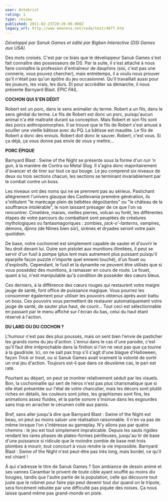 ```yaml
---
user: Antekrist
rating: 1
type: review
published: 2011-02-25T20:26:00.000Z
legacy_url: http://www.emunova.net/veda/test/4077.htm
---
```

_Développé par Sanuk Games et édité par Bigben Interactive (DSI Games aux USA)._  

  

Des mots croisés. C'est par ce biais que le développeur Sanuk Games s'est fait connaître des possesseurs de DS. Par la suite, il s'est attaché à nous faire connaître la profession d'entraîneur de dauphins (sisi, c'est pas une connerie, vous pouvez chercher), mais entretemps, il a voulu nous prouver qu'il n'était pas qu'un apôtre du jeu occasionnel. Qu'il travaillait aussi pour les joueurs, les vrais, les durs. Et pour accréditer sa démarche, il nous présente Barnyard Blast. _EPIC FAIL._  

  

**COCHON QUI S'EN DÉDIT**  

Robert est un porc, dans le sens animalier du terme. Robert a un fils, dans le sens génital du terme. Le fils de Robert est donc un porc, puisqu'aucun animal n'a été maltraité durant sa conception. Mais Robert et son fils sont des porcs anthropomorphes. Il se trouve que le fils de Robert s'est amusé à souiller une vieille bâtisse avec du PQ. La bâtisse est maudite. Le fils de Robert a donc des ennuis. Robert doit donc le sauver. Robert, c'est vous. Si ça déjà, ça vous donne pas envie de vous y mettre...  

  

**PORC ÉPIQUE**  

Barnyard Blast : Swine of the Night se présente sous la forme d'un _run 'n gun_, à la manière de Contra ou Metal Slug. Il s'agira donc majoritairement d'avancer et de tirer sur tout ce qui bouge. Le jeu comprend six niveaux de deux ou trois sections chacun, les sections se terminant invariablement par le combat contre un boss.  

Les niveaux ont des noms qui ne se prennent pas au sérieux. Pastichant allègrement l'univers glauque des Castlevania première génération, ils s'intitulent "le marécage plein de bébêtes dégoûtantes" ou "le château de la souffrance intolérable", le nom laissant présager de ce que l'on va rencontrer. Cimetière, marais, vieilles pierres, volcan ou forêt, les différentes étapes de votre parcours du combattant sont peuplées de créatures mythologiques ou fantasmagoriques : zombies, _jack-o'-lanterns_, vampires, démons, djinns (de Nîmes bien sûr), sirènes et dryades seront votre pain quotidien.  

De base, notre cochonnet est simplement capable de sauter et d'ouvrir le feu droit devant lui. Outre son pistolet aux munitions illimitées, il peut se servir d'un fusil à pompe (plus lent mais autrement plus puissant puisqu'il éparpille façon puzzle n'importe quel ennemi touché), d'un fouet ou d'explosifs. Cependant, le fusil et la dynamite ne peuvent être utilisés que si vous possédez des munitions, à ramasser en cours de route. Le fouet, quant à lui, n'est manipulable qu'à condition de posséder des cœurs bleus.  

Ces derniers, à la différence des cœurs rouges qui restaurent votre maigre jauge de santé, font office de puissance magique. Vous pourrez les consommer également pour utiliser les pouvoirs obtenus après avoir battu un boss. Ces pouvoirs vous permettent de restaurer automatiquement votre jauge de santé, de sauter plus haut, de courir... Tout ceci est sélectionnable en passant par le menu affiché sur l'écran du bas, celui du haut étant réservé à l'action.  

  

**DU LARD OU DU COCHON ?**  

L'humour n'est pas des plus poussés, mais on sent bien l'envie de pasticher les grands noms du jeu d'action. L'ennui dans le cas d'une parodie, c'est qu'il faut être irréprochable dans la finition si l'on ne veut pas que ça tourne à la gaudriole. Ici, on ne sait pas trop s'il s'agit d'une blague d'Halloween, façon _Trick or treat_, ou si Sanuk Games avait vraiment la volonté de sortir un vrai jeu d'action. Toujours est-il que dans ce deuxième cas, le pari est raté.  

Pourtant au départ, on peut se montrer relativement séduit par les visuels. Bon, la cochonnaille qui sert de héros n'est pas plus charismatique que si elle était présentée sur l'étal de votre charcutier, mais les décors sont plutôt riches en détails, les couleurs sont jolies, les graphismes sont fins, les animations assez fluides, et la partie sonore s'insinue dans les esgourdes sans trop en arracher le cérumen collé aux parois.  

Bref, sans aller jusqu'à dire que Barnyard Blast : Swine of the Night est beau, on peut au moins saluer une réalisation raisonnable. Il n'en va pas de même lorsque l'on s'intéresse au gameplay. N'y allons pas par quatre chemins : le jeu est tout simplement impraticable. Depuis les sauts rigides rendant les rares phases de plates-formes périlleuses, jusqu'au tir de base d'une puissance si ridicule que le moindre zombie de base met trois plombes à mourir, tout concourt à vous rendre la vie impossible. Barnyard Blast : Swine of the Night n'est peut-être pas très long, mais bordel, ce qu'il est chiant !  

À qui s'adresse le titre de Sanuk Games ? Son ambiance de dessin animé et ses vannes Carambar le privent de toute cible ayant soufflé au moins dix bougies, tandis que l'autre partie de la population, celle qui découvre tout juste que le robinet pour faire pipi peut devenir tout dur quand on le tripote, sera forcément rebutée par une difficulté pas piquée des noises. Ça nous laisse quand même pas grand-monde en piste.